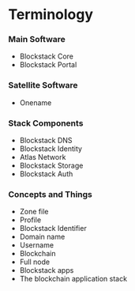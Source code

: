 # Terminology

### Main Software

- Blockstack Core
- Blockstack Portal

### Satellite Software

- Onename

### Stack Components

- Blockstack DNS
- Blockstack Identity
- Atlas Network
- Blockstack Storage
- Blockstack Auth

### Concepts and Things

- Zone file
- Profile
- Blockstack Identifier
- Domain name
- Username
- Blockchain
- Full node
- Blockstack apps
- The blockchain application stack
